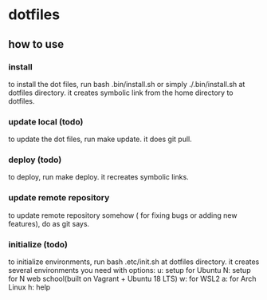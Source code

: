 # dotfiles
## how to use
### install
to install the dot files, run bash .bin/install.sh or simply ./.bin/install.sh at dotfiles directory.
it creates symbolic link from the home directory to dotfiles.
### update local (todo)
to update the dot files, run make update.
it does git pull.

### deploy (todo)
to deploy, run make deploy.
it recreates symbolic links.

### update remote repository
to update remote repository somehow ( for fixing bugs or adding new features), do as git says.

### initialize (todo)
to initialize environments, run bash .etc/init.sh at dotfiles directory.
it creates several environments you need with options:
u: setup for Ubuntu
N: setup for N web school(built on Vagrant + Ubuntu 18 LTS)
w: for WSL2
a: for Arch Linux
h: help
